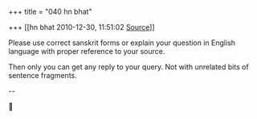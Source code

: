 +++
title = "040 hn bhat"

+++
[[hn bhat	2010-12-30, 11:51:02 [Source](https://groups.google.com/g/samskrita/c/DeBhdtr-xcg)]]



Please use correct sanskrit forms or explain your question in English language with proper reference to your source.

  

Then only you can get any reply to your query. Not with unrelated bits of sentence fragments.  
  
--  



